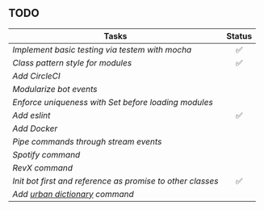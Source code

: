 ## TODO

| Tasks | Status |
--- | :---:
*Implement basic testing via testem with mocha* | ✅
*Class pattern style for modules* | ✅
*Add CircleCI* |
*Modularize bot events* |
*Enforce uniqueness with Set before loading modules* |
*Add eslint* | ✅
*Add Docker* |
*Pipe commands through stream events* |
*Spotify command* |
*RevX command* |
*Init bot first and reference as promise to other classes* | ✅
*Add [urban dictionary](https://market.mashape.com/community/urban-dictionary) command* |
